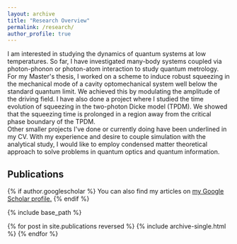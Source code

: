 ```yaml
---
layout: archive
title: "Research Overview"
permalink: /research/
author_profile: true
---
```

<p>I am interested in studying the dynamics of quantum systems at low temperatures. So far, I have investigated many-body systems coupled via photon-phonon or photon-atom interaction to study quantum metrology.<br>
For my Master's thesis, I worked on a scheme to induce robust squeezing in the mechanical mode of a cavity optomechanical system well below the standard quantum limit. We achieved this by modulating the amplitude of the driving field. I have also done a project where I studied the time evolution of squeezing in the two-photon Dicke model (TPDM). We showed that the squeezing time is prolonged in a region away from the critical phase boundary of the TPDM.<br>
Other smaller projects I've done or currently doing have been underlined in my CV. With my experience and desire to couple simulation with the analytical study, I would like to employ condensed matter theoretical approach to solve problems in quantum optics and quantum information.</p>

<h2>Publications</h2>

{% if author.googlescholar %}
  You can also find my articles on <u><a href="{{author.googlescholar}}">my Google Scholar profile</a>.</u>
{% endif %}

{% include base_path %}

{% for post in site.publications reversed %}
  {% include archive-single.html %}
{% endfor %}
